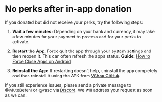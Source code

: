 #  No perks after in-app donation

If you donated but did not receive your perks, try the following steps:

1. **Wait a few minutes:**
Depending on your bank and currency, it may take a few minutes for your payment to process and for your perks to activate.

2. **Restart the App:**
Force quit the app through your system settings and then reopen it. This can often refresh the app’s status.
**Guide:** [How to Force Close Apps on Android](https://www.digitaltrends.com/mobile/how-to-force-close-apps-android/)

3. **Reinstall the App:**
If restarting doesn't help, uninstall the app completely and then reinstall it using the APK from [VShop GitHub](https://github.com/VShopApp/mobile/releases).

If you still experience issues, please send a private message to @MuteBefehl or @vasc via [Discord](https://vshop.one/discord/). We will address your request as soon as we can.